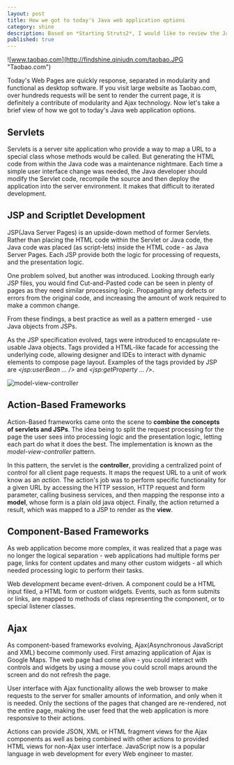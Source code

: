 ```yaml
---
layout: post
title: How we got to today's Java web application options
category: shine
description: Based on *Starting Struts2*, I would like to review the Java web development ages and make you get insights of how history goes in this field.
published: true
---
```

![www.taobao.com](http://findshine.qiniudn.com/taobao.JPG "Taobao.com")

Today's Web Pages are quickly response, separated in modularity and functional as desktop software. If you visit large website as Taobao.com, over hundreds requests will be sent to render the current page, it is definitely a contribute of modularity and Ajax technology. Now let's take a brief view of how we got to today's Java web application options.

## Servlets
Servlets is a server site application who provide a way to map a URL to a special class whose methods would be called. But generating the HTML code from within the Java code was a maintenance nightmare. Each time a simple user interface change was needed, the Java developer should modify the Servlet code, recompile the source and then deploy the application into the server environment. It makes that difficult to iterated development.

## JSP and Scriptlet Development
JSP(Java Server Pages) is an upside-down method of former Servlets. Rather than placing the HTML code within the Servlet or Java code, the Java code was placed (as script-lets) inside the HTML code - as Java Server Pages. Each JSP provide both the logic for processing of requests, and the presentation logic.

One problem solved, but another was introduced. Looking through early JSP files, you would find Cut-and-Pasted code can be seen in plenty of pages as they need similar processing logic. Propagating any defects or errors from the original code, and increasing the amount of work required to make a common change.

From these findings, a best practice as well as a pattern emerged - use Java objects from JSPs.

As the JSP specification evolved, tags were introduced to encapsulate re-usable Java objects. Tags provided a HTML-like facade for accessing the underlying code, allowing designer and IDEs to interact with dynamic elements to compose page layout. Examples of the tags provided by JSP are *<jsp:userBean ... />* and *<jsp:getProperty ... />*.

![model-view-controller](http://findshine.qiniudn.com/servlet.gif "model-view-controller")

## Action-Based Frameworks
Action-Based frameworks came onto the scene to **combine the concepts of servlets and JSPs**.
The idea being to split the request processing for the page the user sees into processing logic and the presentation logic, letting each part do what it does the best. The implementation is known as the *model-view-controller* pattern.

In this pattern, the servlet is the **controller**, providing a centralized point of control for all client page requests. It maps the request URL to a unit of work know as an *action*. The action's job was to perform specific functionality for a given URL by accessing the HTTP session, HTTP request and form parameter, calling business services, and then mapping the response into a **model**, whose form is a plain old java object. Finally, the action returned a result, which was mapped to a JSP to render as the **view**.

## Component-Based Frameworks
As web application become more complex, it was realized that a page was no longer the logical separation - web applications had multiple forms per page, links for content updates and many other custom widgets - all which needed processing logic to perform their tasks.

Web development became event-driven. A component could be a HTML input filed, a HTML form or custom widgets. Events, such as form submits or links, are mapped to methods of class representing the component, or to special listener classes. 

## Ajax
As component-based frameworks evolving, Ajax(Asynchronous JavaScript and XML) become commonly used. First amazing application of Ajax is Google Maps. The web page had come alive - you could interact with controls and widgets by using a mouse you could scroll maps around the screen and do not refresh the page.

User interface with Ajax functionality allows the web browser to make requests to the server for smaller amounts of information, and only when it is needed. Only the sections of the pages that changed are re-rendered, not the entire page, making the user feed that the web application is more responsive to their actions.

Actions can provide JSON, XML or HTML fragment views for the Ajax components as well as being combined with other actions to provided HTML views for non-Ajax user interface. JavaScript now is a popular language in web development for every Web engineer to master.